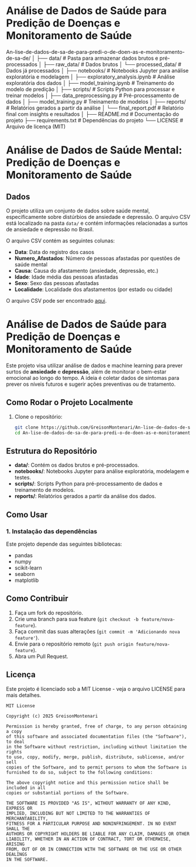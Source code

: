# Análise de Dados de Saúde para Predição de Doenças e Monitoramento de Saúde

An-lise-de-dados-de-sa-de-para-predi-o-de-doen-as-e-monitoramento-de-sa-de/
│
├── data/                     # Pasta para armazenar dados brutos e pré-processados
│   ├── raw_data/             # Dados brutos
│   └── processed_data/       # Dados já processados
│
├── notebooks/                # Notebooks Jupyter para análise exploratória e modelagem
│   ├── exploratory_analysis.ipynb  # Análise exploratória dos dados
│   ├── model_training.ipynb  # Treinamento do modelo de predição
│
├── scripts/                  # Scripts Python para processar e treinar modelos
│   ├── data_preprocessing.py  # Pré-processamento de dados
│   ├── model_training.py     # Treinamento de modelos
│
├── reports/                  # Relatórios gerados a partir da análise
│   └── final_report.pdf      # Relatório final com insights e resultados
│
├── README.md                 # Documentação do projeto
├── requirements.txt          # Dependências do projeto
└── LICENSE                   # Arquivo de licença (MIT)


# Análise de Dados de Saúde Mental: Predição de Doenças e Monitoramento de Saúde

## Dados

O projeto utiliza um conjunto de dados sobre saúde mental, especificamente sobre distúrbios de ansiedade e depressão. O arquivo CSV está localizado na pasta `data/` e contém informações relacionadas a surtos de ansiedade e depressão no Brasil.

O arquivo CSV contém as seguintes colunas:
- **Data**: Data do registro dos casos
- **Numero_Afastados**: Número de pessoas afastadas por questões de saúde mental
- **Causa**: Causa do afastamento (ansiedade, depressão, etc.)
- **Idade**: Idade média das pessoas afastadas
- **Sexo**: Sexo das pessoas afastadas
- **Localidade**: Localidade dos afastamentos (por estado ou cidade)

O arquivo CSV pode ser encontrado [aqui](data/arquivo.csv).

# Análise de Dados de Saúde para Predição de Doenças e Monitoramento de Saúde

Este projeto visa utilizar análise de dados e machine learning para prever surtos de **ansiedade** e **depressão**, além de monitorar o bem-estar emocional ao longo do tempo. A ideia é coletar dados de sintomas para prever os níveis futuros e sugerir ações preventivas ou de tratamento.

## Como Rodar o Projeto Localmente

1. Clone o repositório:

   ```bash
   git clone https://github.com/GreisonMontenari/An-lise-de-dados-de-sa-de-para-predi-o-de-doen-as-e-monitoramento-de-sa-de.git
   cd An-lise-de-dados-de-sa-de-para-predi-o-de-doen-as-e-monitoramento-de-sa-de


## Estrutura do Repositório

- **data/**: Contém os dados brutos e pré-processados.
- **notebooks/**: Notebooks Jupyter para análise exploratória, modelagem e testes.
- **scripts/**: Scripts Python para pré-processamento de dados e treinamento de modelos.
- **reports/**: Relatórios gerados a partir da análise dos dados.

## Como Usar

### 1. Instalação das dependências
Este projeto depende das seguintes bibliotecas:
- pandas
- numpy
- scikit-learn
- seaborn
- matplotlib
## Como Contribuir
1. Faça um fork do repositório.
2. Crie uma branch para sua feature (`git checkout -b feature/nova-feature`).
3. Faça commit das suas alterações (`git commit -m 'Adicionando nova feature'`).
4. Envie para o repositório remoto (`git push origin feature/nova-feature`).
5. Abra um Pull Request.

## Licença
Este projeto é licenciado sob a MIT License - veja o arquivo LICENSE para mais detalhes.
```text
MIT License

Copyright (c) 2025 GreisonMontenari

Permission is hereby granted, free of charge, to any person obtaining a copy
of this software and associated documentation files (the "Software"), to deal
in the Software without restriction, including without limitation the rights
to use, copy, modify, merge, publish, distribute, sublicense, and/or sell
copies of the Software, and to permit persons to whom the Software is
furnished to do so, subject to the following conditions:

The above copyright notice and this permission notice shall be included in all
copies or substantial portions of the Software.

THE SOFTWARE IS PROVIDED "AS IS", WITHOUT WARRANTY OF ANY KIND, EXPRESS OR
IMPLIED, INCLUDING BUT NOT LIMITED TO THE WARRANTIES OF MERCHANTABILITY,
FITNESS FOR A PARTICULAR PURPOSE AND NONINFRINGEMENT. IN NO EVENT SHALL THE
AUTHORS OR COPYRIGHT HOLDERS BE LIABLE FOR ANY CLAIM, DAMAGES OR OTHER
LIABILITY, WHETHER IN AN ACTION OF CONTRACT, TORT OR OTHERWISE, ARISING
FROM, OUT OF OR IN CONNECTION WITH THE SOFTWARE OR THE USE OR OTHER DEALINGS
IN THE SOFTWARE.
